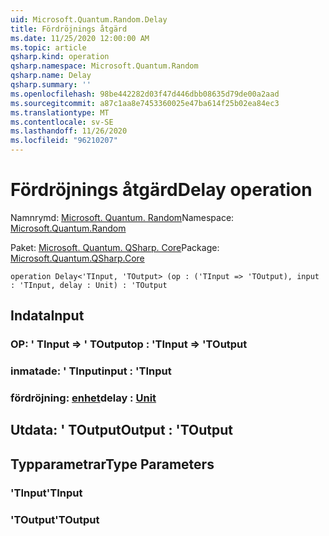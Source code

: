 ```yaml
---
uid: Microsoft.Quantum.Random.Delay
title: Fördröjnings åtgärd
ms.date: 11/25/2020 12:00:00 AM
ms.topic: article
qsharp.kind: operation
qsharp.namespace: Microsoft.Quantum.Random
qsharp.name: Delay
qsharp.summary: ''
ms.openlocfilehash: 98be442282d03f47d446dbb08635d79de00a2aad
ms.sourcegitcommit: a87c1aa8e7453360025e47ba614f25b02ea84ec3
ms.translationtype: MT
ms.contentlocale: sv-SE
ms.lasthandoff: 11/26/2020
ms.locfileid: "96210207"
---
```

# <a name="delay-operation"></a><span data-ttu-id="e7845-102">Fördröjnings åtgärd</span><span class="sxs-lookup"><span data-stu-id="e7845-102">Delay operation</span></span>

<span data-ttu-id="e7845-103">Namnrymd: [Microsoft. Quantum. Random](xref:Microsoft.Quantum.Random)</span><span class="sxs-lookup"><span data-stu-id="e7845-103">Namespace: [Microsoft.Quantum.Random](xref:Microsoft.Quantum.Random)</span></span>

<span data-ttu-id="e7845-104">Paket: [Microsoft. Quantum. QSharp. Core](https://nuget.org/packages/Microsoft.Quantum.QSharp.Core)</span><span class="sxs-lookup"><span data-stu-id="e7845-104">Package: [Microsoft.Quantum.QSharp.Core](https://nuget.org/packages/Microsoft.Quantum.QSharp.Core)</span></span>




```qsharp
operation Delay<'TInput, 'TOutput> (op : ('TInput => 'TOutput), input : 'TInput, delay : Unit) : 'TOutput
```


## <a name="input"></a><span data-ttu-id="e7845-105">Indata</span><span class="sxs-lookup"><span data-stu-id="e7845-105">Input</span></span>

### <a name="op--tinput--toutput"></a><span data-ttu-id="e7845-106">OP: ' TInput => ' TOutput</span><span class="sxs-lookup"><span data-stu-id="e7845-106">op : 'TInput => 'TOutput</span></span> 




### <a name="input--tinput"></a><span data-ttu-id="e7845-107">inmatade: ' TInput</span><span class="sxs-lookup"><span data-stu-id="e7845-107">input : 'TInput</span></span>




### <a name="delay--unit"></a><span data-ttu-id="e7845-108">fördröjning: [enhet](xref:microsoft.quantum.lang-ref.unit)</span><span class="sxs-lookup"><span data-stu-id="e7845-108">delay : [Unit](xref:microsoft.quantum.lang-ref.unit)</span></span>





## <a name="output--toutput"></a><span data-ttu-id="e7845-109">Utdata: ' TOutput</span><span class="sxs-lookup"><span data-stu-id="e7845-109">Output : 'TOutput</span></span>



## <a name="type-parameters"></a><span data-ttu-id="e7845-110">Typparametrar</span><span class="sxs-lookup"><span data-stu-id="e7845-110">Type Parameters</span></span>

### <a name="tinput"></a><span data-ttu-id="e7845-111">'TInput</span><span class="sxs-lookup"><span data-stu-id="e7845-111">'TInput</span></span>


### <a name="toutput"></a><span data-ttu-id="e7845-112">'TOutput</span><span class="sxs-lookup"><span data-stu-id="e7845-112">'TOutput</span></span>

